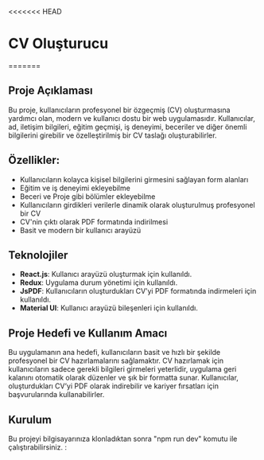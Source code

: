 <<<<<<< HEAD
# CV Oluşturucu
=======
## Proje Açıklaması
Bu proje, kullanıcıların profesyonel bir özgeçmiş (CV) oluşturmasına yardımcı olan, modern ve kullanıcı dostu bir web uygulamasıdır. Kullanıcılar, ad, iletişim bilgileri, eğitim geçmişi, iş deneyimi, beceriler ve diğer önemli bilgilerini girebilir ve özelleştirilmiş bir CV taslağı oluşturabilirler. 

## Özellikler:
- Kullanıcıların kolayca kişisel bilgilerini girmesini sağlayan form alanları
- Eğitim ve iş deneyimi ekleyebilme
- Beceri ve Proje gibi bölümler ekleyebilme
- Kullanıcıların girdikleri verilerle dinamik olarak oluşturulmuş profesyonel bir CV
- CV'nin çıktı olarak PDF formatında indirilmesi
- Basit ve modern bir kullanıcı arayüzü

## Teknolojiler
- **React.js**: Kullanıcı arayüzü oluşturmak için kullanıldı.
- **Redux**: Uygulama durum yönetimi için kullanıldı.
- **JsPDF**: Kullanıcıların oluşturdukları CV’yi PDF formatında indirmeleri için kullanıldı.
- **Material UI**: Kullanıcı arayüzü bileşenleri için kullanıldı.

## Proje Hedefi ve Kullanım Amacı
Bu uygulamanın ana hedefi, kullanıcıların basit ve hızlı bir şekilde profesyonel bir CV hazırlamalarını sağlamaktır. CV hazırlamak için kullanıcıların sadece gerekli bilgileri girmeleri yeterlidir, uygulama geri kalanını otomatik olarak düzenler ve şık bir formatta sunar. Kullanıcılar, oluşturdukları CV’yi PDF olarak indirebilir ve kariyer fırsatları için başvurularında kullanabilirler.

## Kurulum
Bu projeyi bilgisayarınıza klonladıktan sonra "npm run dev" komutu ile çalıştırabilirsiniz. 
: 


>>>>>>> 
